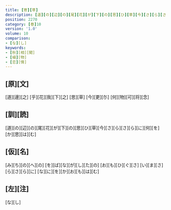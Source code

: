 ```yaml
---
title: [寄][草]
description: [道][の][辺][の][尾][花][が][下][の][思][ひ][草][今][さ][ら][さ][ら][に][何][を][か][思][は][む]
position: 2270
category: [巻]10
version: '1.0'
volume: 10
comparison:
- [な][し]
keywords:
- [秋][相][聞]
- [植][物]
- [恋][情]
---
```


## [原][文]

[道][邊][之] [乎][花][我][下][之] [思][草] [今][更][尓] [何][物][可][将][念]

## [訓][読]

[道][の][辺][の][尾][花][が][下][の][思][ひ][草][今][さ][ら][さ][ら][に][何][を][か][思][は][む]

## [仮][名]

[み][ち][の][へ][の] [を][ば][な][が][し][た][の] [お][も][ひ][ぐ][さ] [い][ま][さ][ら][さ][ら][に] [な][に][を][か][お][も][は][む]

## [左][注]

[な][し]
